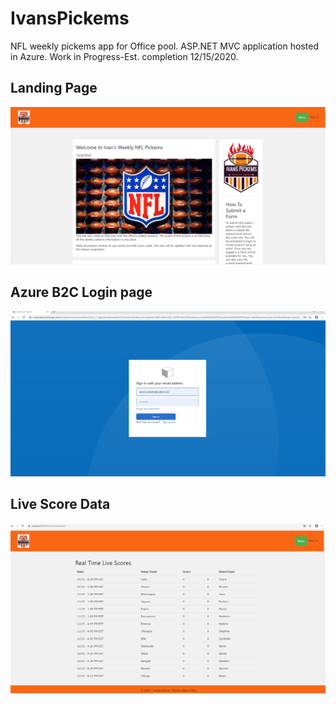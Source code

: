 # IvansPickems
 NFL weekly pickems app for Office pool. ASP.NET MVC application hosted in Azure. Work in Progress-Est. completion 12/15/2020.
## Landing Page
 ![Ivan's Pickems home](https://github.com/Bentonjer12/IvansPickems/blob/main/Ivanspickems%20home%20page.PNG)
## Azure B2C Login page
 ![Azure B2C](https://github.com/Bentonjer12/IvansPickems/blob/main/Ivans%20B2C%20login.PNG)
## Live Score Data
![Livescores](https://github.com/Bentonjer12/IvansPickems/blob/main/Json%20live%20scores.PNG)
